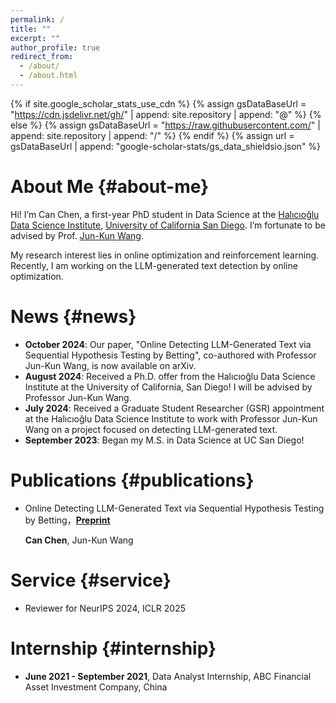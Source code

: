 ```yaml
---
permalink: /
title: ""
excerpt: ""
author_profile: true
redirect_from: 
  - /about/
  - /about.html
---
```


{% if site.google_scholar_stats_use_cdn %}
{% assign gsDataBaseUrl = "https://cdn.jsdelivr.net/gh/" | append: site.repository | append: "@" %}
{% else %}
{% assign gsDataBaseUrl = "https://raw.githubusercontent.com/" | append: site.repository | append: "/" %}
{% endif %}
{% assign url = gsDataBaseUrl | append: "google-scholar-stats/gs_data_shieldsio.json" %}

<span class='anchor' id='about-me'></span>

# About Me {#about-me}

Hi! I’m Can Chen, a first-year PhD student in Data Science at the [Halıcıoğlu Data Science Institute](https://datascience.ucsd.edu), [University of California San Diego](https://www.ucsd.edu/). I’m fortunate to be advised by Prof. [Jun-Kun Wang](https://jimwang123.github.io).

My research interest lies in online optimization and reinforcement learning. Recently, I am working on the LLM-generated text detection by online optimization. 

# News {#news}

- **October 2024**: Our paper, "Online Detecting LLM-Generated Text via Sequential Hypothesis Testing by Betting", co-authored with Professor Jun-Kun Wang, is now available on arXiv. 
- **August 2024**: Received a Ph.D. offer from the Halıcıoğlu Data Science Institute at the University of California, San Diego! I will be advised by Professor Jun-Kun Wang.
- **July 2024**: Received a Graduate Student Researcher (GSR) appointment at the Halıcıoğlu Data Science Institute to work with Professor Jun-Kun Wang on a project focused on detecting LLM-generated text.
- **September 2023**: Began my M.S. in Data Science at UC San Diego!
  
# Publications {#publications}

- Online Detecting LLM-Generated Text via Sequential Hypothesis Testing by Betting，**[Preprint](https://arxiv.org/abs/2410.22318)** 

  **Can Chen**, Jun-Kun Wang



# Service {#service}
- Reviewer for NeurIPS 2024, ICLR 2025 

# Internship {#internship}
- **June 2021 - September 2021**, Data Analyst Internship, ABC Financial Asset Investment Company, China

